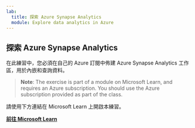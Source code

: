 ```yaml
---
lab:
  title: 探索 Azure Synapse Analytics
  module: Explore data analytics in Azure
---
```


## <a name="explore-azure-synapse-analytics"></a>探索 Azure Synapse Analytics

在此練習中，您必須在自己的 Azure 訂閱中佈建 Azure Synapse Analytics 工作區，用於內嵌和查詢資料。

> <bpt id="p1">**</bpt>Note<ept id="p1">**</ept>: The exercise is part of a module on Microsoft Learn, and requires an Azure subscription. You should use the Azure subscription provided as part of the class.

請使用下方連結在 Microsoft Learn 上開啟本練習。

**[前往 Microsoft Learn](https://docs.microsoft.com/learn/modules/examine-components-of-modern-data-warehouse/5-exercise-azure-synapse#provision-an-azure-synapse-analytics-workspace)**
